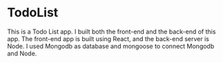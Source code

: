 # TodoList

This is a Todo List app. 
I built both the front-end and the back-end of this app.
The front-end app is built using React, and the back-end server is Node.
I used Mongodb as database and mongoose to connect Mongodb and Node.
